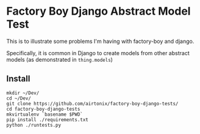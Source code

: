 # Factory Boy Django Abstract Model Test

This is to illustrate some problems I'm having with factory-boy and django.

Specifically, it is common in Django to create models from other abstract models (as demonstrated in `thing.models`)


## Install

```
mkdir ~/Dev/
cd ~/Dev/
git clone https://github.com/airtonix/factory-boy-django-tests/
cd factory-boy-django-tests
mkvirtualenv `basename $PWD`
pip install ./requirements.txt
python ./runtests.py
```
